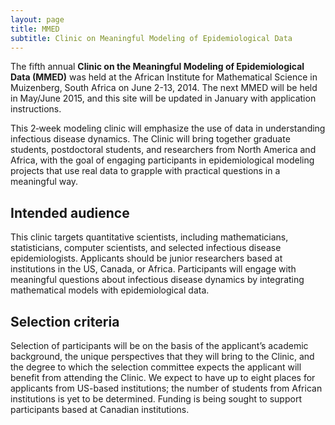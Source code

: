 ```yaml
---
layout: page
title: MMED
subtitle: Clinic on Meaningful Modeling of Epidemiological Data
---
```


The fifth annual **Clinic on the Meaningful Modeling of Epidemiological Data (MMED)** was held at the African Institute for Mathematical Science in Muizenberg, South Africa on June 2-13, 2014. The next MMED will be held in May/June 2015, and this site will be updated in January with application instructions.

This 2­‐week modeling clinic will emphasize the use of data in understanding infectious disease dynamics. The Clinic will bring together graduate students, postdoctoral students, and researchers from North America and Africa, with the goal of engaging participants in epidemiological modeling projects that use real data to grapple with practical questions in a meaningful way.

## Intended audience

This clinic targets quantitative scientists, including mathematicians, statisticians, computer scientists, and selected infectious disease epidemiologists. Applicants should be junior researchers based at institutions in the US, Canada, or Africa. Participants will engage with meaningful questions about infectious disease dynamics by integrating mathematical models with epidemiological data.

## Selection criteria

Selection of participants will be on the basis of the applicant’s academic background, the unique perspectives that they will bring to the Clinic, and the degree to which the selection committee expects the applicant will benefit from attending the Clinic. We expect to have up to eight places for applicants from US-based institutions; the number of students from African institutions is yet to be determined. Funding is being sought to support participants based at Canadian institutions.

